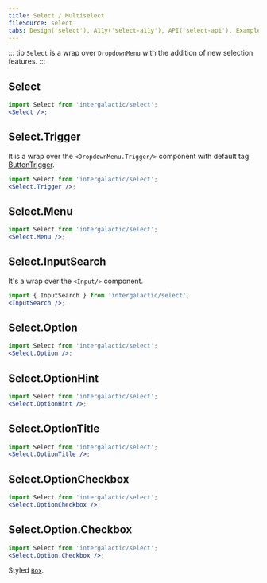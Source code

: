 ```yaml
---
title: Select / Multiselect
fileSource: select
tabs: Design('select'), A11y('select-a11y'), API('select-api'), Example('select-code'), Changelog('select-changelog')
---
```


::: tip
`Select` is a wrap over `DropdownMenu` with the addition of new selection features.
:::

## Select

```jsx
import Select from 'intergalactic/select';
<Select />;
```

<TypesView type="SelectProps" :types={...types} />

## Select.Trigger

It is a wrap over the `<DropdownMenu.Trigger/>` component with default tag [ButtonTrigger](/components/base-trigger/base-trigger-api#buttontrigger).

```jsx
import Select from 'intergalactic/select';
<Select.Trigger />;
```

## Select.Menu

```jsx
import Select from 'intergalactic/select';
<Select.Menu />;
```

## Select.InputSearch

It's a wrap over the `<Input/>` component.

```jsx
import { InputSearch } from 'intergalactic/select';
<InputSearch />;
```

## Select.Option

```jsx
import Select from 'intergalactic/select';
<Select.Option />;
```

<TypesView type="SelectOptionProps" :types={...types} />

## Select.OptionHint

```jsx
import Select from 'intergalactic/select';
<Select.OptionHint />;
```

## Select.OptionTitle

```jsx
import Select from 'intergalactic/select';
<Select.OptionTitle />;
```

## Select.OptionCheckbox

```jsx
import Select from 'intergalactic/select';
<Select.OptionCheckbox />;
```

<TypesView type="SelectOptionCheckboxProps" :types={...types} />

## Select.Option.Checkbox

```jsx
import Select from 'intergalactic/select';
<Select.Option.Checkbox />;
```

Styled [`Box`](/layout/box-system/box-api#a3cfce).

<script setup>import { data as types } from '@types.data.ts';</script>